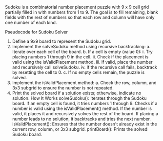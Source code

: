Sudoku is a combinatorial number placement puzzle with 9 x 9 cell grid partially filled in with numbers from 1 to 9. The goal is to fill remaining, blank fields with the rest of numbers so that each row and column will have only one number of each kind.


Pseudocode for Sudoku Solver 
1. Define a 9x9 board to represent the Sudoku grid. 
2. Implement the solveSudoku method using recursive backtracking: 
a. Iterate over each cell of the board.
 b. If a cell is empty (value 0):
 i. Try placing numbers 1 through 9 in the cell. 
ii. Check if the placement is valid using the isValidPlacement method.
 iii. If valid, place the number and recursively call solveSudoku. 
iv. If the recursive call fails, backtrack by resetting the cell to 0. 
c. If no empty cells remain, the puzzle is solved.
 3. Implement the isValidPlacement method:
 a. Check the row, column, and 3x3 subgrid to ensure the number is not repeated. 
4. Print the solved board if a solution exists; otherwise, indicate no solution.
How It Works solveSudoku():
Iterates through the Sudoku board. If an empty cell is found, it tries numbers 1 through 9. Checks if a number is valid using the isValidPlacement() method. If the number is valid, it places it and recursively solves the rest of the board. If placing a number leads to no solution, it backtracks and tries the next number. 
isValidPlacement():
Ensures that the number doesn't already exist in the current row, column, or 3x3 subgrid. printBoard():
Prints the solved Sudoku board.
